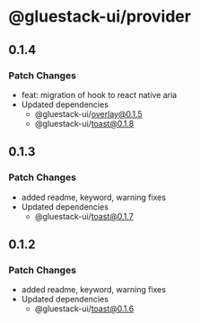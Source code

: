 # @gluestack-ui/provider

## 0.1.4

### Patch Changes

- feat: migration of hook to react native aria
- Updated dependencies
  - @gluestack-ui/overlay@0.1.5
  - @gluestack-ui/toast@0.1.8

## 0.1.3

### Patch Changes

- added readme, keyword, warning fixes
- Updated dependencies
  - @gluestack-ui/toast@0.1.7

## 0.1.2

### Patch Changes

- added readme, keyword, warning fixes
- Updated dependencies
  - @gluestack-ui/toast@0.1.6

